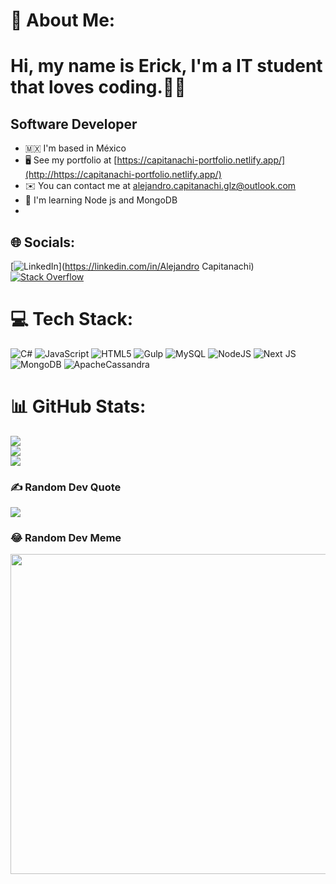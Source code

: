 # 💫 About Me:
Hi, my name is Erick, I'm a IT student that loves coding.👨‍💻
=============================================================================================================================

Software Developer
------------------

* 🇲🇽 I'm based in México
* 🖥️  See my portfolio at [https://capitanachi-portfolio.netlify.app/](http://https://capitanachi-portfolio.netlify.app/)
* ✉️  You can contact me at [alejandro.capitanachi.glz@outlook.com](mailto:alejandro.capitanachi.glz@outlook.com)
* 🧠  I'm learning Node js and MongoDB
* 


## 🌐 Socials:
[![LinkedIn](https://img.shields.io/badge/LinkedIn-%230077B5.svg?logo=linkedin&logoColor=white)](https://linkedin.com/in/Alejandro Capitanachi) [![Stack Overflow](https://img.shields.io/badge/-Stackoverflow-FE7A16?logo=stack-overflow&logoColor=white)](https://stackoverflow.com/users/21367138) 

# 💻 Tech Stack:
![C#](https://img.shields.io/badge/c%23-%23239120.svg?style=for-the-badge&logo=c-sharp&logoColor=white) ![JavaScript](https://img.shields.io/badge/javascript-%23323330.svg?style=for-the-badge&logo=javascript&logoColor=%23F7DF1E) ![HTML5](https://img.shields.io/badge/html5-%23E34F26.svg?style=for-the-badge&logo=html5&logoColor=white) ![Gulp](https://img.shields.io/badge/GULP-%23CF4647.svg?style=for-the-badge&logo=gulp&logoColor=white) ![MySQL](https://img.shields.io/badge/mysql-%2300f.svg?style=for-the-badge&logo=mysql&logoColor=white) ![NodeJS](https://img.shields.io/badge/node.js-6DA55F?style=for-the-badge&logo=node.js&logoColor=white) ![Next JS](https://img.shields.io/badge/Next-black?style=for-the-badge&logo=next.js&logoColor=white) ![MongoDB](https://img.shields.io/badge/MongoDB-%234ea94b.svg?style=for-the-badge&logo=mongodb&logoColor=white) ![ApacheCassandra](https://img.shields.io/badge/cassandra-%231287B1.svg?style=for-the-badge&logo=apache-cassandra&logoColor=white)
# 📊 GitHub Stats:
![](https://github-readme-stats.vercel.app/api?username=Capi02&theme=gotham&hide_border=false&include_all_commits=true&count_private=true)<br/>
![](https://github-readme-streak-stats.herokuapp.com/?user=Capi02&theme=gotham&hide_border=false)<br/>
![](https://github-readme-stats.vercel.app/api/top-langs/?username=Capi02&theme=gotham&hide_border=false&include_all_commits=true&count_private=true&layout=compact)

### ✍️ Random Dev Quote
![](https://quotes-github-readme.vercel.app/api?type=horizontal&theme=dark)

### 😂 Random Dev Meme
<img src="https://rm.up.railway.app/" width="512px"/>

<!-- Proudly created with GPRM ( https://gprm.itsvg.in ) -->
